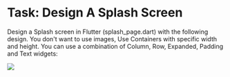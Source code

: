 # Task: Design A Splash Screen

Design a Splash screen in Flutter (splash_page.dart) with the following design.  You don't want to use images, Use Containers with specific width and height. You can use a combination of Column, Row, Expanded, Padding and Text widgets:

<img src=https://i.ibb.co/VtFbHdc/Screen-Shot-2023-07-16-at-07-27-53.png>
